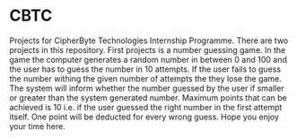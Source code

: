 # CBTC
Projects for CipherByte Technologies Internship Programme.
There are two projects in this repository.
First projects is a number guessing game. In the game the computer generates a random number in between 0 and 100 and the user has to guess the number in 10 attempts. If the user fails to guess the number withing the given number of attempts the they lose the game. The system will inform whether the number guessed by the user if smaller or greater than the system generated number. Maximum points that can be achieved is 10 i.e. if the user guessed the right number in the first attempt itself. One point will be deducted for every wrong guess.
Hope you enjoy your time here.
